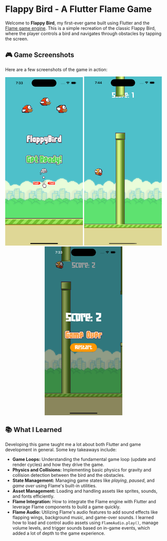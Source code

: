 # Flappy Bird - A Flutter Flame Game

Welcome to **Flappy Bird**, my first-ever game built using Flutter and the [Flame game engine](https://flame-engine.org/). This is a simple recreation of the classic Flappy Bird, where the player controls a bird and navigates through obstacles by tapping the screen.

## 🎮 Game Screenshots

Here are a few screenshots of the game in action:

<div align="center">
  <img src="assets/screenshots/main_menu.png" width="250" alt="Main Menu">
  <img src="assets/screenshots/gameplay.png" width="250" alt="Gameplay">
  <img src="assets/screenshots/game_over.png" width="250" alt="Game Over">
</div>

## 📚 What I Learned

Developing this game taught me a lot about both Flutter and game development in general. Some key takeaways include:

- **Game Loops:** Understanding the fundamental game loop (update and render cycles) and how they drive the game.
- **Physics and Collisions:** Implementing basic physics for gravity and collision detection between the bird and the obstacles.
- **State Management:** Managing game states like *playing*, *paused*, and *game over* using Flame's built-in utilities.
- **Asset Management:** Loading and handling assets like sprites, sounds, and fonts efficiently.
- **Flame Integration:** How to integrate the Flame engine with Flutter and leverage Flame components to build a game quickly.
- **Flame Audio:** Utilizing Flame's audio features to add sound effects like flapping wings, background music, and game-over sounds. I learned how to load and control audio assets using `FlameAudio.play()`, manage volume levels, and trigger sounds based on in-game events, which added a lot of depth to the game experience.

